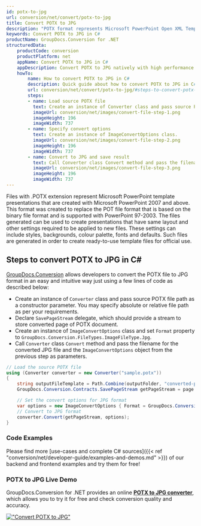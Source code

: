 ```yaml
---
id: potx-to-jpg
url: conversion/net/convert/potx-to-jpg
title: Convert POTX to JPG
description: "POTX format represents Microsoft PowerPoint Open XML Template with .potx extension. Learn how to convert POTX to JPG file programmatically in C# language using GroupDocs.Conversion for .NET library."
keywords: Convert POTX to JPG in C#
productName: GroupDocs.Conversion for .NET
structuredData:
    productCode: conversion
    productPlatform: net
    appName: Convert POTX to JPG in C#
    appDescription: Convert POTX to JPG natively with high performance using C# language and server side GroupDocs.Conversion for .NET APIs, without the use of any software like Microsoft or Open Office.
    howTo:
        name: How to convert POTX to JPG in C# 
        description: Quick guide about how to convert POTX to JPG in C# with high performance and accuracy.
        url: conversion/net/convert/potx-to-jpg/#steps-to-convert-potx-to-jpg-in-c
        steps:
        - name: Load source POTX file 
          text: Create an instance of Converter class and pass source POTX file path as a constructor parameter. You may specify absolute or relative file path as per your requirements. 
          imageUrl: conversion/net/images/convert-file-step-1.png
          imageHeight: 196
          imageWidth: 737
        - name: Specify convert options 
          text: Create an instance of ImageConvertOptions class.
          imageUrl: conversion/net/images/convert-file-step-2.png
          imageHeight: 196
          imageWidth: 737
        - name: Convert to JPG and save result 
          text: Call Converter class Convert method and pass the filename for the converted HTML file and the ImageConvertOptions object from the previous step as parameters.
          imageUrl: conversion/net/images/convert-file-step-3.png
          imageHeight: 196
          imageWidth: 737
---
```


Files with .POTX extension represent Microsoft PowerPoint template presentations that are created with Microsoft PowerPoint 2007 and above. This format was created to replace the POT file format that is based on the binary file format and is supported with PowerPoint 97-2003. The files generated can be used to create presentations that have same layout and other settings required to be applied to new files. These settings can include styles, backgrounds, colour palette, fonts and defaults. Such files are generated in order to create ready-to-use template files for official use.

## Steps to convert POTX to JPG in C#

[GroupDocs.Conversion](https://products.groupdocs.com/conversion/net) allows developers to convert the POTX file to JPG format in an easy and intuitive way just using a few lines of code as described below:

* Create an instance of `Converter` class and pass source POTX file path as a constructor parameter. You may specify absolute or relative file path as per your requirements. 
* Declare `SavePageStream` delegate, which should provide a stream to store converted page of POTX document.
* Create an instance of `ImageConvertOptions` class and set `Format` property to `GroupDocs.Conversion.FileTypes.ImageFileType.Jpg`.
* Call `Converter` class `Convert` method and pass the filename for the converted JPG file and the `ImageConvertOptions` object from the previous step as parameters.

```csharp
// Load the source POTX file
using (Converter converter = new Converter("sample.potx"))
{
    string outputFileTemplate = Path.Combine(outputFolder, "converted-page-{0}.jpg");
    GroupDocs.Conversion.Contracts.SavePageStream getPageStream = page => new FileStream(string.Format(outputFileTemplate, page), FileMode.Create);

    // Set the convert options for JPG format
    var options = new ImageConvertOptions { Format = GroupDocs.Conversion.FileTypes.ImageFileType.Jpg };   
    // Convert to JPG format
    converter.Convert(getPageStream, options);
}
```

### Code Examples

Please find more [use-cases and complete C# sources]({{< ref "conversion/net/developer-guide/examples-and-demos.md" >}}) of our backend and frontend examples and try them for free!

### POTX to JPG Live Demo

GroupDocs.Conversion for .NET provides an online [**POTX to JPG converter**](https://products.groupdocs.app/conversion/potx-to-jpg), which allows you to try it for free and check conversion quality and accuracy.

[!["Convert POTX to JPG"](conversion/net/images/convert-to-jpg/convert-potx-to-jpg.png)](https://products.groupdocs.app/conversion/potx-to-jpg)